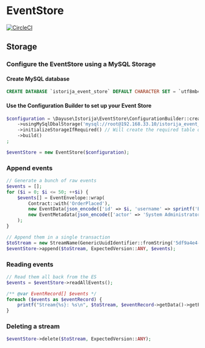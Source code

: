 # EventStore

[![CircleCI](https://circleci.com/gh/dayuse/istorija.svg?style=svg&circle-token=6fb221231fda90514f1a57870cbdf2e7f3798f9c)](https://circleci.com/gh/dayuse/istorija)

## Storage

### Configure the EventStore using a MySQL Storage

#### Create MySQL database
```SQL
CREATE DATABASE `istorija_event_store` DEFAULT CHARACTER SET = `utf8mb4`;
```

#### Use the Configuration Builder to set up your Event Store

```php
$configuration = \Dayuse\Istorija\EventStore\ConfigurationBuilder::create()
    ->usingMySqlDbalStorage('mysql://root@192.168.33.10/istorija_event_store')
    ->initializeStorageIfRequired() // Will create the required table or any required initialization for your storage
    ->build()
;

$eventStore = new EventStore($configuration);
```

### Append events

```php
// Generate a bunch of raw events
$events = [];
for ($i = 0; $i <= 50; ++$i) {
    $events[] = EventEnvelope::wrap(
        Contract::with('OrderPlaced'),
        new EventData(json_encode(['id' => $i, 'username' => sprintf('Boris-%d', $i)]), 'application/json'),
        new EventMetadata(json_encode(['actor' => 'System Administrator']), 'application/json')
    );
}

// Append them in a single transaction
$toStream = new StreamName(GenericUuidIdentifier::fromString('5df9a4e4-0999-11e7-bdb3-024b86486f93'), Contract::with('Order'));
$eventStore->append($toStream, ExpectedVersion::ANY, $events);
```

### Reading events

```php
// Read them all back from the ES
$events = $eventStore->readAllEvents();

/** @var EventRecord[] $events */
foreach ($events as $eventRecord) {
    printf("Stream{%s}: %s\n", $toStream, $eventRecord->getData()->getPayload());
}
```

### Deleting a stream

```php
$eventStore->delete($toStream, ExpectedVersion::ANY);
```

